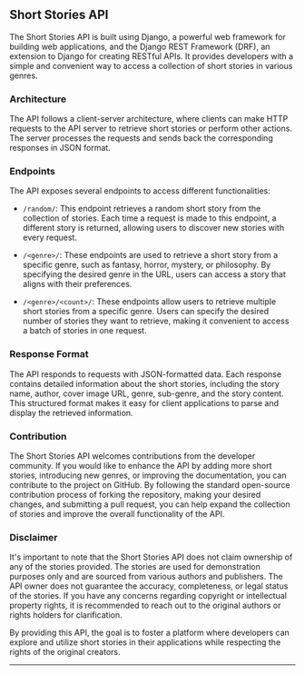 
## Short Stories API

The Short Stories API is built using Django, a powerful web framework for building web applications, and the Django REST Framework (DRF), an extension to Django for creating RESTful APIs. It provides developers with a simple and convenient way to access a collection of short stories in various genres.

### Architecture

The API follows a client-server architecture, where clients can make HTTP requests to the API server to retrieve short stories or perform other actions. The server processes the requests and sends back the corresponding responses in JSON format.

### Endpoints

The API exposes several endpoints to access different functionalities:

-   `/random/`: This endpoint retrieves a random short story from the collection of stories. Each time a request is made to this endpoint, a different story is returned, allowing users to discover new stories with every request.
    
-   `/<genre>/`: These endpoints are used to retrieve a short story from a specific genre, such as fantasy, horror, mystery, or philosophy. By specifying the desired genre in the URL, users can access a story that aligns with their preferences.
    
-   `/<genre>/<count>/`: These endpoints allow users to retrieve multiple short stories from a specific genre. Users can specify the desired number of stories they want to retrieve, making it convenient to access a batch of stories in one request.
    

### Response Format

The API responds to requests with JSON-formatted data. Each response contains detailed information about the short stories, including the story name, author, cover image URL, genre, sub-genre, and the story content. This structured format makes it easy for client applications to parse and display the retrieved information.

### Contribution

The Short Stories API welcomes contributions from the developer community. If you would like to enhance the API by adding more short stories, introducing new genres, or improving the documentation, you can contribute to the project on GitHub. By following the standard open-source contribution process of forking the repository, making your desired changes, and submitting a pull request, you can help expand the collection of stories and improve the overall functionality of the API.

### Disclaimer

It's important to note that the Short Stories API does not claim ownership of any of the stories provided. The stories are used for demonstration purposes only and are sourced from various authors and publishers. The API owner does not guarantee the accuracy, completeness, or legal status of the stories. If you have any concerns regarding copyright or intellectual property rights, it is recommended to reach out to the original authors or rights holders for clarification.

By providing this API, the goal is to foster a platform where developers can explore and utilize short stories in their applications while respecting the rights of the original creators.

----------


